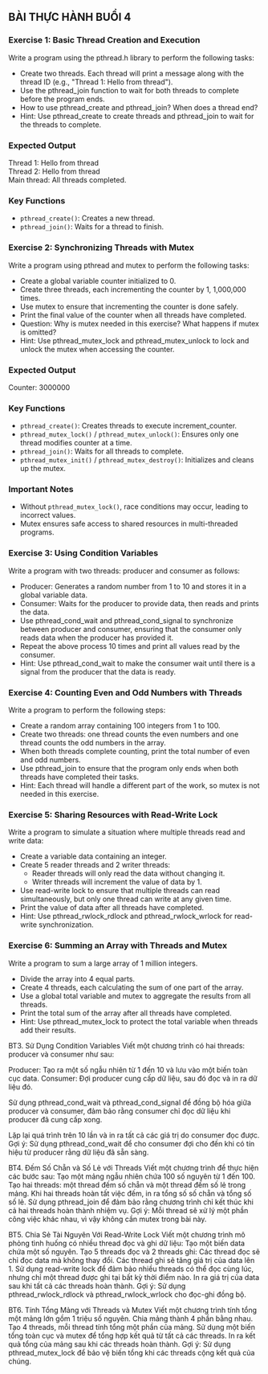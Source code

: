 ## BÀI THỰC HÀNH BUỔI 4

### Exercise 1: Basic Thread Creation and Execution
Write a program using the pthread.h library to perform the following tasks:
- Create two threads. Each thread will print a message along with the thread ID (e.g., "Thread 1: Hello from thread").
- Use the pthread_join function to wait for both threads to complete before the program ends.
- How to use pthread_create and pthread_join? When does a thread end?
- Hint: Use pthread_create to create threads and pthread_join to wait for the threads to complete.

### Expected Output

Thread 1: Hello from thread  
Thread 2: Hello from thread  
Main thread: All threads completed.  

### Key Functions
- `pthread_create()`: Creates a new thread.
- `pthread_join()`: Waits for a thread to finish.

### Exercise 2: Synchronizing Threads with Mutex
Write a program using pthread and mutex to perform the following tasks:
- Create a global variable counter initialized to 0.
- Create three threads, each incrementing the counter by 1, 1,000,000 times.
- Use mutex to ensure that incrementing the counter is done safely.
- Print the final value of the counter when all threads have completed.
- Question: Why is mutex needed in this exercise? What happens if mutex is omitted?
- Hint: Use pthread_mutex_lock and pthread_mutex_unlock to lock and unlock the mutex when accessing the counter.

### Expected Output
Counter: 3000000

### Key Functions
- `pthread_create()`: Creates threads to execute increment_counter.
- `pthread_mutex_lock()` / `pthread_mutex_unlock()`: Ensures only one thread modifies counter at a time.
- `pthread_join()`: Waits for all threads to complete.
- `pthread_mutex_init()` / `pthread_mutex_destroy()`: Initializes and cleans up the mutex.

### Important Notes
- Without `pthread_mutex_lock()`, race conditions may occur, leading to incorrect values.
- Mutex ensures safe access to shared resources in multi-threaded programs.

### Exercise 3: Using Condition Variables
Write a program with two threads: producer and consumer as follows:
- Producer: Generates a random number from 1 to 10 and stores it in a global variable data.
- Consumer: Waits for the producer to provide data, then reads and prints the data.
- Use pthread_cond_wait and pthread_cond_signal to synchronize between producer and consumer, ensuring that the consumer only reads data when the producer has provided it.
- Repeat the above process 10 times and print all values read by the consumer.
- Hint: Use pthread_cond_wait to make the consumer wait until there is a signal from the producer that the data is ready.

### Exercise 4: Counting Even and Odd Numbers with Threads
Write a program to perform the following steps:
- Create a random array containing 100 integers from 1 to 100.
- Create two threads: one thread counts the even numbers and one thread counts the odd numbers in the array.
- When both threads complete counting, print the total number of even and odd numbers.
- Use pthread_join to ensure that the program only ends when both threads have completed their tasks.
- Hint: Each thread will handle a different part of the work, so mutex is not needed in this exercise.

### Exercise 5: Sharing Resources with Read-Write Lock
Write a program to simulate a situation where multiple threads read and write data:
- Create a variable data containing an integer.
- Create 5 reader threads and 2 writer threads:
    - Reader threads will only read the data without changing it.
    - Writer threads will increment the value of data by 1.
- Use read-write lock to ensure that multiple threads can read simultaneously, but only one thread can write at any given time.
- Print the value of data after all threads have completed.
- Hint: Use pthread_rwlock_rdlock and pthread_rwlock_wrlock for read-write synchronization.

### Exercise 6: Summing an Array with Threads and Mutex
Write a program to sum a large array of 1 million integers.
- Divide the array into 4 equal parts.
- Create 4 threads, each calculating the sum of one part of the array.
- Use a global total variable and mutex to aggregate the results from all threads.
- Print the total sum of the array after all threads have completed.
- Hint: Use pthread_mutex_lock to protect the total variable when threads add their results.


BT3. Sử Dụng Condition Variables
Viết một chương trình có hai threads: producer và consumer như sau:

Producer: Tạo ra một số ngẫu nhiên từ 1 đến 10 và lưu vào một biến toàn cục data.
Consumer: Đợi producer cung cấp dữ liệu, sau đó đọc và in ra dữ liệu đó.

Sử dụng pthread_cond_wait và pthread_cond_signal để đồng bộ hóa giữa producer và consumer, đảm bảo rằng consumer chỉ đọc dữ liệu khi producer đã cung cấp xong.

Lặp lại quá trình trên 10 lần và in ra tất cả các giá trị do consumer đọc được.
Gợi ý: Sử dụng pthread_cond_wait để cho consumer đợi cho đến khi có tín hiệu từ producer rằng dữ liệu đã sẵn sàng.

BT4. Đếm Số Chẵn và Số Lẻ với Threads
Viết một chương trình để thực hiện các bước sau:
Tạo một mảng ngẫu nhiên chứa 100 số nguyên từ 1 đến 100.
Tạo hai threads: một thread đếm số chẵn và một thread đếm số lẻ trong mảng.
Khi hai threads hoàn tất việc đếm, in ra tổng số số chẵn và tổng số số lẻ.
Sử dụng pthread_join để đảm bảo rằng chương trình chỉ kết thúc khi cả hai threads hoàn thành nhiệm vụ.
Gợi ý: Mỗi thread sẽ xử lý một phần công việc khác nhau, vì vậy không cần mutex trong bài này.

BT5. Chia Sẻ Tài Nguyên Với Read-Write Lock
Viết một chương trình mô phỏng tình huống có nhiều thread đọc và ghi dữ liệu:
Tạo một biến data chứa một số nguyên.
Tạo 5 threads đọc và 2 threads ghi:
Các thread đọc sẽ chỉ đọc data mà không thay đổi.
Các thread ghi sẽ tăng giá trị của data lên 1.
Sử dụng read-write lock để đảm bảo nhiều threads có thể đọc cùng lúc, nhưng chỉ một thread được ghi tại bất kỳ thời điểm nào.
In ra giá trị của data sau khi tất cả các threads hoàn thành.
Gợi ý: Sử dụng pthread_rwlock_rdlock và pthread_rwlock_wrlock cho đọc-ghi đồng bộ.

BT6. Tính Tổng Mảng với Threads và Mutex
Viết một chương trình tính tổng một mảng lớn gồm 1 triệu số nguyên.
Chia mảng thành 4 phần bằng nhau.
Tạo 4 threads, mỗi thread tính tổng một phần của mảng.
Sử dụng một biến tổng toàn cục và mutex để tổng hợp kết quả từ tất cả các threads.
In ra kết quả tổng của mảng sau khi các threads hoàn thành.
Gợi ý: Sử dụng pthread_mutex_lock để bảo vệ biến tổng khi các threads cộng kết quả của chúng.

